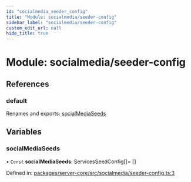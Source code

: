 ```yaml
---
id: "socialmedia_seeder_config"
title: "Module: socialmedia/seeder-config"
sidebar_label: "socialmedia/seeder-config"
custom_edit_url: null
hide_title: true
---
```


# Module: socialmedia/seeder-config

## References

### default

Renames and exports: [socialMediaSeeds](socialmedia_seeder_config.md#socialmediaseeds)

## Variables

### socialMediaSeeds

• `Const` **socialMediaSeeds**: ServicesSeedConfig[]= []

Defined in: [packages/server-core/src/socialmedia/seeder-config.ts:3](https://github.com/xr3ngine/xr3ngine/blob/7e8e151f1/packages/server-core/src/socialmedia/seeder-config.ts#L3)
